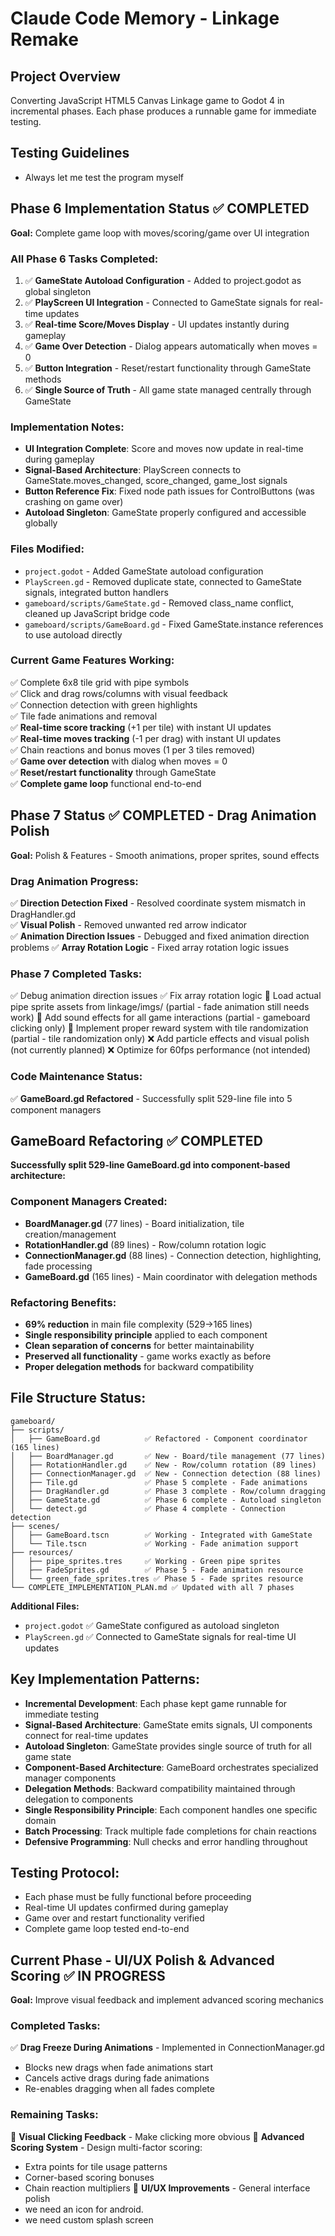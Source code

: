 # Claude Code Memory - Linkage Remake

## Project Overview
Converting JavaScript HTML5 Canvas Linkage game to Godot 4 in incremental phases. Each phase produces a runnable game for immediate testing.

## Testing Guidelines
- Always let me test the program myself

## Phase 6 Implementation Status ✅ COMPLETED
**Goal:** Complete game loop with moves/scoring/game over UI integration

### All Phase 6 Tasks Completed:
1. ✅ **GameState Autoload Configuration** - Added to project.godot as global singleton
2. ✅ **PlayScreen UI Integration** - Connected to GameState signals for real-time updates
3. ✅ **Real-time Score/Moves Display** - UI updates instantly during gameplay
4. ✅ **Game Over Detection** - Dialog appears automatically when moves = 0
5. ✅ **Button Integration** - Reset/restart functionality through GameState methods
6. ✅ **Single Source of Truth** - All game state managed centrally through GameState

### Implementation Notes:
- **UI Integration Complete**: Score and moves now update in real-time during gameplay
- **Signal-Based Architecture**: PlayScreen connects to GameState.moves_changed, score_changed, game_lost signals
- **Button Reference Fix**: Fixed node path issues for ControlButtons (was crashing on game over)
- **Autoload Singleton**: GameState properly configured and accessible globally

### Files Modified:
- `project.godot` - Added GameState autoload configuration
- `PlayScreen.gd` - Removed duplicate state, connected to GameState signals, integrated button handlers
- `gameboard/scripts/GameState.gd` - Removed class_name conflict, cleaned up JavaScript bridge code
- `gameboard/scripts/GameBoard.gd` - Fixed GameState.instance references to use autoload directly

### Current Game Features Working:
✅ Complete 6x8 tile grid with pipe symbols  
✅ Click and drag rows/columns with visual feedback  
✅ Connection detection with green highlights  
✅ Tile fade animations and removal  
✅ **Real-time score tracking** (+1 per tile) with instant UI updates  
✅ **Real-time moves tracking** (-1 per drag) with instant UI updates  
✅ Chain reactions and bonus moves (1 per 3 tiles removed)  
✅ **Game over detection** with dialog when moves = 0  
✅ **Reset/restart functionality** through GameState  
✅ **Complete game loop** functional end-to-end  

## Phase 7 Status ✅ COMPLETED - Drag Animation Polish
**Goal:** Polish & Features - Smooth animations, proper sprites, sound effects

### Drag Animation Progress:
✅ **Direction Detection Fixed** - Resolved coordinate system mismatch in DragHandler.gd  
✅ **Visual Polish** - Removed unwanted red arrow indicator  
✅ **Animation Direction Issues** - Debugged and fixed animation direction problems
✅ **Array Rotation Logic** - Fixed array rotation logic issues

### Phase 7 Completed Tasks:
✅ Debug animation direction issues
✅ Fix array rotation logic
🔄 Load actual pipe sprite assets from linkage/imgs/ (partial - fade animation still needs work)
🔄 Add sound effects for all game interactions (partial - gameboard clicking only)
🔄 Implement proper reward system with tile randomization (partial - tile randomization only)
❌ Add particle effects and visual polish (not currently planned)
❌ Optimize for 60fps performance (not intended)

### Code Maintenance Status:
✅ **GameBoard.gd Refactored** - Successfully split 529-line file into 5 component managers

## GameBoard Refactoring ✅ COMPLETED
**Successfully split 529-line GameBoard.gd into component-based architecture:**

### Component Managers Created:
- **BoardManager.gd** (77 lines) - Board initialization, tile creation/management
- **RotationHandler.gd** (89 lines) - Row/column rotation logic
- **ConnectionManager.gd** (88 lines) - Connection detection, highlighting, fade processing
- **GameBoard.gd** (165 lines) - Main coordinator with delegation methods

### Refactoring Benefits:
- **69% reduction** in main file complexity (529→165 lines)
- **Single responsibility principle** applied to each component
- **Clean separation of concerns** for better maintainability
- **Preserved all functionality** - game works exactly as before
- **Proper delegation methods** for backward compatibility

## File Structure Status:
```
gameboard/
├── scripts/
│   ├── GameBoard.gd          ✅ Refactored - Component coordinator (165 lines)
│   ├── BoardManager.gd       ✅ New - Board/tile management (77 lines)
│   ├── RotationHandler.gd    ✅ New - Row/column rotation (89 lines)
│   ├── ConnectionManager.gd  ✅ New - Connection detection (88 lines)
│   ├── Tile.gd               ✅ Phase 5 complete - Fade animations  
│   ├── DragHandler.gd        ✅ Phase 3 complete - Row/column dragging
│   ├── GameState.gd          ✅ Phase 6 complete - Autoload singleton
│   └── detect.gd             ✅ Phase 4 complete - Connection detection
├── scenes/
│   ├── GameBoard.tscn        ✅ Working - Integrated with GameState
│   └── Tile.tscn             ✅ Working - Fade animation support
├── resources/
│   ├── pipe_sprites.tres     ✅ Working - Green pipe sprites
│   ├── FadeSprites.gd        ✅ Phase 5 - Fade animation resource
│   └── green_fade_sprites.tres ✅ Phase 5 - Fade sprites resource
└── COMPLETE_IMPLEMENTATION_PLAN.md ✅ Updated with all 7 phases
```

**Additional Files:**
- `project.godot` ✅ GameState configured as autoload singleton
- `PlayScreen.gd` ✅ Connected to GameState signals for real-time UI updates

## Key Implementation Patterns:
- **Incremental Development**: Each phase kept game runnable for immediate testing
- **Signal-Based Architecture**: GameState emits signals, UI components connect for real-time updates  
- **Autoload Singleton**: GameState provides single source of truth for all game state
- **Component-Based Architecture**: GameBoard orchestrates specialized manager components
- **Delegation Methods**: Backward compatibility maintained through delegation to components
- **Single Responsibility Principle**: Each component handles one specific domain
- **Batch Processing**: Track multiple fade completions for chain reactions
- **Defensive Programming**: Null checks and error handling throughout

## Testing Protocol:
- Each phase must be fully functional before proceeding
- Real-time UI updates confirmed during gameplay
- Game over and restart functionality verified
- Complete game loop tested end-to-end

## Current Phase - UI/UX Polish & Advanced Scoring ✅ IN PROGRESS
**Goal:** Improve visual feedback and implement advanced scoring mechanics

### Completed Tasks:
✅ **Drag Freeze During Animations** - Implemented in ConnectionManager.gd
- Blocks new drags when fade animations start
- Cancels active drags during fade animations  
- Re-enables dragging when all fades complete

### Remaining Tasks:
🔄 **Visual Clicking Feedback** - Make clicking more obvious
🔄 **Advanced Scoring System** - Design multi-factor scoring:
  - Extra points for tile usage patterns
  - Corner-based scoring bonuses  
  - Chain reaction multipliers
🔄 **UI/UX Improvements** - General interface polish
- we need an icon for android.
- we need custom splash screen